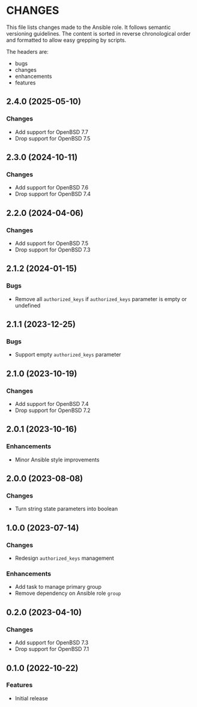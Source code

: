 # CHANGES

This file lists changes made to the Ansible role. It follows semantic versioning
guidelines. The content is sorted in reverse chronological order and formatted
to allow easy grepping by scripts.

The headers are:
- bugs
- changes
- enhancements
- features

## 2.4.0 (2025-05-10)

### Changes

- Add support for OpenBSD 7.7
- Drop support for OpenBSD 7.5

## 2.3.0 (2024-10-11)

### Changes

- Add support for OpenBSD 7.6
- Drop support for OpenBSD 7.4

## 2.2.0 (2024-04-06)

### Changes

- Add support for OpenBSD 7.5
- Drop support for OpenBSD 7.3

## 2.1.2 (2024-01-15)

### Bugs

- Remove all `authorized_keys` if `authorized_keys` parameter is empty or undefined

## 2.1.1 (2023-12-25)

### Bugs

- Support empty `authorized_keys` parameter

## 2.1.0 (2023-10-19)

### Changes

- Add support for OpenBSD 7.4
- Drop support for OpenBSD 7.2

## 2.0.1 (2023-10-16)

### Enhancements

- Minor Ansible style improvements

## 2.0.0 (2023-08-08)

### Changes

- Turn string state parameters into boolean

## 1.0.0 (2023-07-14)

### Changes

- Redesign `authorized_keys` management

### Enhancements

- Add task to manage primary group
- Remove dependency on Ansible role `group`

## 0.2.0 (2023-04-10)

### Changes

- Add support for OpenBSD 7.3
- Drop support for OpenBSD 7.1

## 0.1.0 (2022-10-22)

### Features

- Initial release
